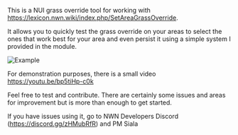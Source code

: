 This is a NUI grass override tool for working with https://lexicon.nwn.wiki/index.php/SetAreaGrassOverride.

It allows you to quickly test the grass override on your areas to select the ones that work best for your area and even persist it using a simple system I provided in the module.

![Example]([URL_of_the_image](https://media.discordapp.net/attachments/1260966732843978833/1261320925920497794/image.png?ex=66928826&is=669136a6&hm=15446bca0643eef694c79a7181d08d18db8b05ac5c674d6f5be3c91dc87d3c9a&=&width=1930&height=1646)) 

For demonstration purposes, there is a small video https://youtu.be/bp5tiHp-c0k 

Feel free to test and contribute. There are certainly some issues and areas for improvement but is more than enough to get started.

If you have issues using it, go to NWN Developers Discord (https://discord.gg/zHMubRfR) and PM Siala
